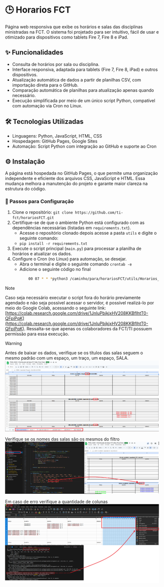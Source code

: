 # 🕒 Horarios FCT
Página web responsiva que exibe os horários e salas das disciplinas ministradas na FCT. O sistema foi projetado para ser intuitivo, fácil de usar e otimizado para dispositivos como tablets Fire 7, Fire 8 e iPad.

## ✨ Funcionalidades
- Consulta de horários por sala ou disciplina.
- Interface responsiva, adaptada para tablets (Fire 7, Fire 8, iPad) e outros dispositivos.
- Atualização automática de dados a partir de planilhas CSV, com importação direta para o GitHub.
- Comparação automática de planilhas para atualização apenas quando necessário.
- Execução simplificada por meio de um único script Python, compatível com automação via Cron no Linux.
## 🛠️ Tecnologias Utilizadas
- Linguagens: Python, JavaScript, HTML, CSS
- Hospedagem: GitHub Pages, Google Sites
- Automação: Script Python com integração ao GitHub e suporte ao Cron
## ⚙️ Instalação
A página está hospedada no GitHub Pages, o que permite uma organização independente e eficiente dos arquivos CSS, JavaScript e HTML. Essa mudança melhora a manutenção do projeto e garante maior clareza na estrutura do código.

### 🧭 Passos para Configuração
1. Clone o repositório: `git clone https://github.com/ti-fct/horariosFCT.git`
2. Certifique-se de que o ambiente Python está configurado com as dependências necessárias (listadas em `requirements.txt`).
    - Acesse o repositório clonado depois acesse a pasta `utils` e digite o seguinte comando:
    - `pip install -r requirements.txt`
3. Execute o script principal (`main.py`) para processar a planilha de horários e atualizar os dados.
4. Configure o Cron (no Linux) para automação, se desejar. 
    - Abra o terminal e digite o seguinte comando `crontab -e` 
    - Adicione o seguinte código no final
      ```Bash
          00 07 * * *python3 /caminho/para/horariosFCT/utils/Horarios_Salas_Combinados.py
      

> [!NOTE]
> Caso seja necessário executar o script fora do horário previamente agendado e não seja possível acessar o servidor, é possível realizá-lo por meio do Google Colab, acessando o seguinte link: [https://colab.research.google.com/drive/1JnluPbjkjxHV208KKBfIhtT0-QFpiPqK](https://colab.research.google.com/drive/1JnluPbjkjxHV208KKBfIhtT0-QFpiPqK). Ressalta-se que apenas os colaboradores da FCT/TI possuem permissão para essa execução.


> [!WARNING]
> Antes de baixar os dados, verifique se os títulos das salas seguem o mesmo padrão com um espaço, um traço, um espaço, SALA.
![Ponto de atenção antes de iniciar os passos](https://github.com/ti-fct/horariosFCT/blob/main/images/pontoDeAtencao.png)
> 
> Verifique se os nomes das salas são os mesmos do filtro
![Ponto de atenção antes de iniciar os passos](https://github.com/ti-fct/horariosFCT/blob/main/images/pontoDeAtencaoFiltros.png)
> 
> Em caso de erro verifique a quantidade de colunas
![Ponto de atenção antes de iniciar os passos](https://github.com/ti-fct/horariosFCT/blob/main/images/excluirColunas.png)
